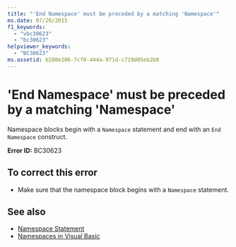 ```yaml
---
title: "'End Namespace' must be preceded by a matching 'Namespace'"
ms.date: 07/20/2015
f1_keywords: 
  - "vbc30623"
  - "bc30623"
helpviewer_keywords: 
  - "BC30623"
ms.assetid: b280e206-7cf0-444a-971d-c719d05eb2b8
---
```

# 'End Namespace' must be preceded by a matching 'Namespace'
Namespace blocks begin with a `Namespace` statement and end with an `End Namespace` construct.  
  
 **Error ID:** BC30623  
  
## To correct this error  
  
- Make sure that the namespace block begins with a `Namespace` statement.  
  
## See also

- [Namespace Statement](../language-reference/statements/namespace-statement.md)
- [Namespaces in Visual Basic](../programming-guide/program-structure/namespaces.md)
